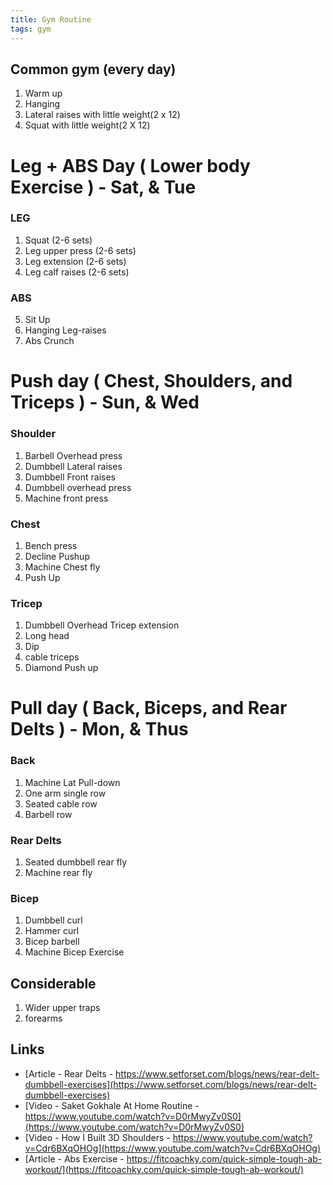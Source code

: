 ```yaml
---
title: Gym Routine
tags: gym
---
```


## Common gym (every day)      
1. Warm up
1. Hanging 
1. Lateral raises with little weight(2 x 12)
1. Squat with little weight(2 X 12)
 
# Leg + ABS Day ( Lower body Exercise ) - Sat, & Tue 

### LEG
1. Squat (2-6 sets) 
1. Leg upper press (2-6 sets)
1. Leg extension (2-6 sets)
1. Leg calf raises (2-6 sets) 

### ABS
5. Sit Up 
6. Hanging Leg-raises
7. Abs Crunch 

# Push day ( Chest, Shoulders, and Triceps ) - Sun, & Wed     
### Shoulder
1. Barbell Overhead press
1. Dumbbell Lateral raises 
1. Dumbbell Front raises 
1. Dumbbell overhead press 
2. Machine front press 

### Chest
1. Bench press   
1. Decline Pushup 
1. Machine Chest fly 
1. Push Up

### Tricep
1. Dumbbell Overhead Tricep extension 
1. Long head 
1. Dip 
1. cable triceps 
1. Diamond Push up

# Pull day ( Back, Biceps, and Rear Delts ) - Mon, & Thus   

### Back
1. Machine Lat Pull-down
1. One arm single row 
1. Seated cable row 
1. Barbell row 

### Rear Delts
1. Seated dumbbell rear fly 
1. Machine rear fly

### Bicep
1. Dumbbell curl 
1. Hammer curl 
1. Bicep barbell 
1. Machine Bicep Exercise


## Considerable       
1. Wider upper traps 
1. forearms

## Links    

* [Article - Rear Delts - https://www.setforset.com/blogs/news/rear-delt-dumbbell-exercises](https://www.setforset.com/blogs/news/rear-delt-dumbbell-exercises)   
* [Video - Saket Gokhale At Home Routine - https://www.youtube.com/watch?v=D0rMwyZv0S0](https://www.youtube.com/watch?v=D0rMwyZv0S0)   
* [Video - How I Built 3D Shoulders - https://www.youtube.com/watch?v=Cdr6BXqOHOg](https://www.youtube.com/watch?v=Cdr6BXqOHOg)    
* [Article - Abs Exercise - https://fitcoachky.com/quick-simple-tough-ab-workout/](https://fitcoachky.com/quick-simple-tough-ab-workout/)    























